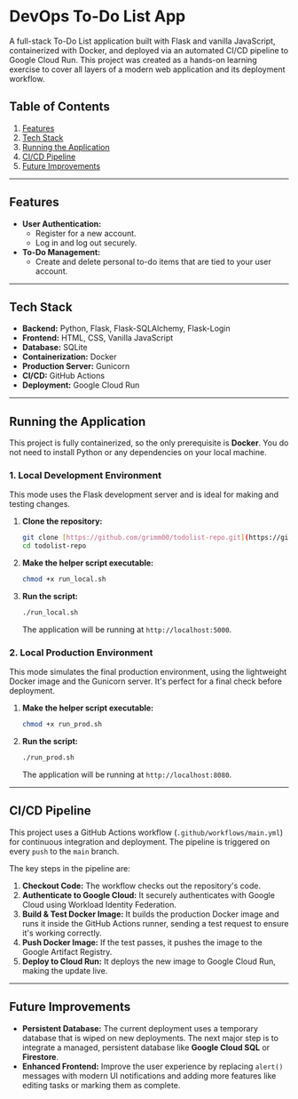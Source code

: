 # DevOps To-Do List App

A full-stack To-Do List application built with Flask and vanilla JavaScript, containerized with Docker, and deployed via an automated CI/CD pipeline to Google Cloud Run. This project was created as a hands-on learning exercise to cover all layers of a modern web application and its deployment workflow.

## Table of Contents

1.  [Features](#features)
2.  [Tech Stack](#tech-stack)
3.  [Running the Application](#running-the-application)
4.  [CI/CD Pipeline](#cicd-pipeline)
5.  [Future Improvements](#future-improvements)

---

## Features

* **User Authentication:**
    * Register for a new account.
    * Log in and log out securely.
* **To-Do Management:**
    * Create and delete personal to-do items that are tied to your user account.

---

## Tech Stack

* **Backend:** Python, Flask, Flask-SQLAlchemy, Flask-Login
* **Frontend:** HTML, CSS, Vanilla JavaScript
* **Database:** SQLite
* **Containerization:** Docker
* **Production Server:** Gunicorn
* **CI/CD:** GitHub Actions
* **Deployment:** Google Cloud Run

---

## Running the Application

This project is fully containerized, so the only prerequisite is **Docker**. You do not need to install Python or any dependencies on your local machine.

### 1. Local Development Environment

This mode uses the Flask development server and is ideal for making and testing changes.

1.  **Clone the repository:**
    ```bash
    git clone [https://github.com/grimm00/todolist-repo.git](https://github.com/grimm00/todolist-repo.git)
    cd todolist-repo
    ```

2.  **Make the helper script executable:**
    ```bash
    chmod +x run_local.sh
    ```

3.  **Run the script:**
    ```bash
    ./run_local.sh
    ```
    The application will be running at `http://localhost:5000`.

### 2. Local Production Environment

This mode simulates the final production environment, using the lightweight Docker image and the Gunicorn server. It's perfect for a final check before deployment.

1.  **Make the helper script executable:**
    ```bash
    chmod +x run_prod.sh
    ```
2.  **Run the script:**
    ```bash
    ./run_prod.sh
    ```
    The application will be running at `http://localhost:8080`.

---

## CI/CD Pipeline

This project uses a GitHub Actions workflow (`.github/workflows/main.yml`) for continuous integration and deployment. The pipeline is triggered on every `push` to the `main` branch.

The key steps in the pipeline are:
1.  **Checkout Code:** The workflow checks out the repository's code.
2.  **Authenticate to Google Cloud:** It securely authenticates with Google Cloud using Workload Identity Federation.
3.  **Build & Test Docker Image:** It builds the production Docker image and runs it inside the GitHub Actions runner, sending a test request to ensure it's working correctly.
4.  **Push Docker Image:** If the test passes, it pushes the image to the Google Artifact Registry.
5.  **Deploy to Cloud Run:** It deploys the new image to Google Cloud Run, making the update live.

---

## Future Improvements

- **Persistent Database:** The current deployment uses a temporary database that is wiped on new deployments. The next major step is to integrate a managed, persistent database like **Google Cloud SQL** or **Firestore**.
- **Enhanced Frontend:** Improve the user experience by replacing `alert()` messages with modern UI notifications and adding more features like editing tasks or marking them as complete.
